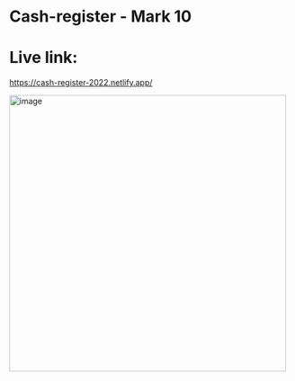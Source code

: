 # Cash-register -  Mark 10

# Live link:

https://cash-register-2022.netlify.app/

<img width="492" alt="image" src="https://user-images.githubusercontent.com/9660782/178150242-bd23300d-01f1-4c31-9dc0-a398f70fa8b2.png">
